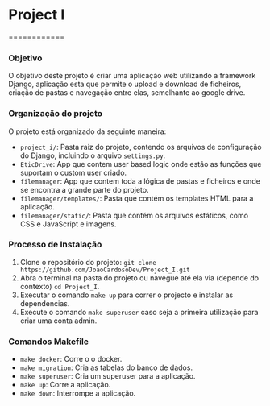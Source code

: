 # Project I
============

### Objetivo
O objetivo deste projeto é criar uma aplicação web utilizando a framework Django, aplicação esta que permite o upload e download de ficheiros, criação de pastas e navegação entre elas, semelhante ao google drive.

### Organização do projeto
O projeto está organizado da seguinte maneira:

* `project_i/`: Pasta raiz do projeto, contendo os arquivos de configuração do Django, incluindo o arquivo `settings.py`.
* `EticDrive`: App que contem user based logic onde estão as funções que suportam o custom user criado.
* `filemanager`: App que contem toda a lógica de pastas e ficheiros e onde se encontra a grande parte do projeto.
* `filemanager/templates/`: Pasta que contém os templates HTML para a aplicação.
* `filemanager/static/`: Pasta que contém os arquivos estáticos, como CSS e JavaScript e imagens.


### Processo de Instalação


1. Clone o repositório do projeto: `git clone https://github.com/JoaoCardosoDev/Project_I.git`
2. Abra o terminal na pasta do projeto ou navegue até ela via (depende do contexto) `cd Project_I`.
3. Executar o comando `make up` para correr o projecto e instalar as dependencias.
4. Execute o comando `make superuser` caso seja a primeira utilização para criar uma conta admin.


### Comandos Makefile
* `make docker`: Corre o o docker.
* `make migration`: Cria as tabelas do banco de dados.
* `make superuser`: Cria um superuser para a aplicação.
* `make up`: Corre a aplicação.
* `make down`: Interrompe a aplicação.